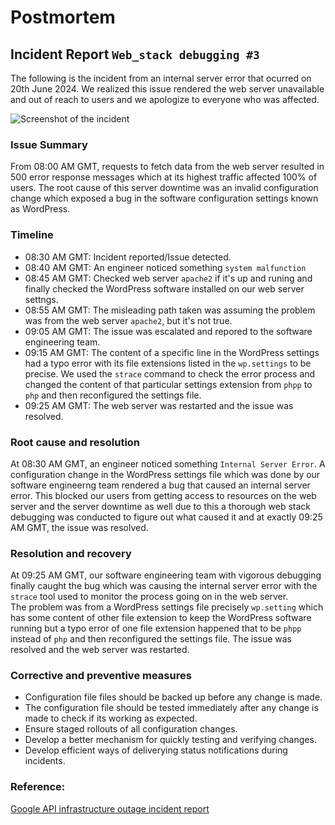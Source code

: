 # Postmortem  
## Incident Report ```Web_stack debugging #3```
The following is the incident from an internal server error that ocurred on 20th June 2024. We realized this issue rendered the web server unavailable and out of reach to users and we apologize to everyone who was affected.  


![Screenshot of the incident](https://media.licdn.com/dms/image/D4D12AQHMnMxOKwwZ9g/article-cover_image-shrink_600_2000/0/1715336195771?e=2147483647&v=beta&t=XmfllkYCWoAsrrYR83H9dUs5f0G5xF0sTXZ17nQwjOY)


### Issue Summary
From 08:00 AM GMT, requests to fetch data from the web server resulted in 500 error response messages which at its highest traffic affected 100% of users. The root cause of this server downtime was an invalid configuration change which exposed a bug in the software configuration settings known as WordPress.

### Timeline
- 08:30 AM GMT: Incident reported/Issue detected.
- 08:40 AM GMT: An engineer noticed something ```system malfunction```
- 08:45 AM GMT: Checked web server ```apache2``` if it's up and runing and finally checked the WordPress software installed on our web server settngs.
- 08:55 AM GMT: The misleading path taken was assuming the problem was from the web server ```apache2```, but it's not true.
- 09:05 AM GMT: The issue was escalated and repored to the software engineering team.
- 09:15 AM GMT: The content of a specific line in the WordPress settings had a typo error with its file extensions listed in the ```wp.settings``` to be precise. We used the ```strace``` command to check the error process and changed the content of that particular settings extension from ```phpp``` to ```php``` and then reconfigured the settings file.
- 09:25 AM GMT: The web server was restarted and the issue was resolved.

### Root cause and resolution
At 08:30 AM GMT, an engineer noticed something ```Internal Server Error```. A configuration change in the WordPress settings file which was done by our software engineerng team rendered a bug that caused an internal server error. This blocked our users from getting access to resources on the web server and the server downtime as well due to this a thorough web stack debugging was conducted to figure out what caused it and at exactly 09:25 AM GMT, the issue was resolved.   

### Resolution and recovery
At 09:25 AM GMT, our software engineering team with vigorous debugging finally caught the bug which was causing the internal server error with the ```strace``` tool used to monitor the process going on in the web server.  
The problem was from a WordPress settings file precisely ```wp.setting``` which has some content of other file extension to keep the WordPress software running but a typo error of one file extension happened that to be ```phpp``` instead of ```php``` and then reconfigured the settings file. The issue was resolved and the web server was restarted.

### Corrective and preventive measures
- Configuration file files should be backed up before any change is made.
- The configuration file should be tested immediately after any change is made to check if its working as expected.
- Ensure staged rollouts of all configuration changes.
- Develop a better mechanism for quickly testing and verifying changes.
- Develop efficient ways of deliverying status notifications during incidents.  

### Reference:
[Google API infrastructure outage incident report](https://sysadmincasts.com/episodes/20-how-to-write-an-incident-report-postmortem)  